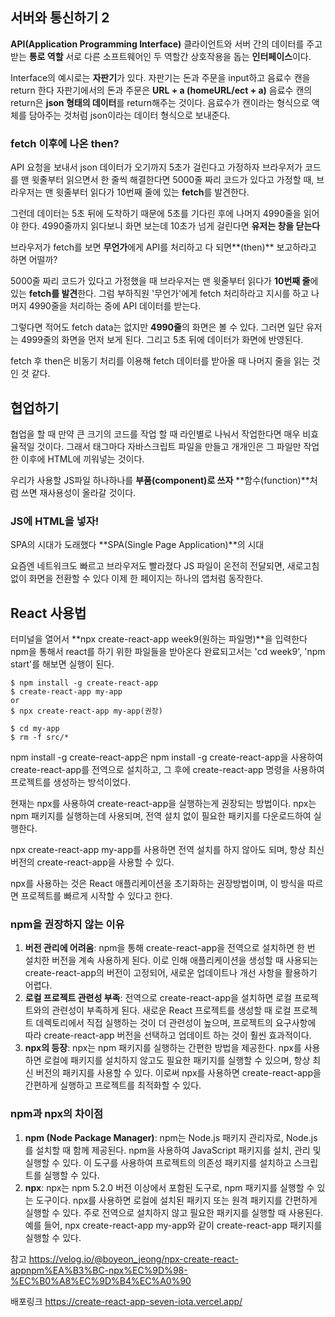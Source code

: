 ## 서버와 통신하기 2
**API(Application Programming Interface)**
클라이언트와 서버 간의 데이터를 주고 받는 **통로 역할**
서로 다른 소프트웨어인 두 역할간 상호작용을 돕는 **인터페이스**이다.

Interface의 예시로는 **자판기**가 있다.
자판기는 돈과 주문을 input하고 음료수 캔을 return 한다
자판기에서의 돈과 주문은 **URL + a (homeURL/ect + a)**
음료수 캔의 return은 **json 형태의 데이터**를 return해주는 것이다.
음료수가 캔이라는 형식으로 액체를 담아주는 것처럼 json이라는 데이터 형식으로 보내준다.

### fetch 이후에 나온 then?
API 요청을 보내서 json 데이터가 오기까지 5초가 걸린다고 가정하자
브라우저가 코드를 맨 윗줄부터 읽으면서 한 줄씩 해결한다면 5000줄 짜리 코드가 있다고 가정할 때, 브라우저는 맨 윗줄부터 읽다가 10번째 줄에 있는 **fetch**를 발견한다.

그런데 데이터는 5초 뒤에 도착하기 때문에 5초를 기다린 후에 나머지 4990줄을 읽어야 한다.
4990줄까지 읽다보니 화면 보는데 10초가 넘게 걸린다면 **유저는 창을 닫는다**

브라우저가 fetch를 보면 **무언가**에게 API를 처리하고 다 되면**(then)** 보고하라고 하면 어떨까?

5000줄 짜리 코드가 있다고 가정했을 때 브라우저는 맨 윗줄부터 읽다가 **10번째 줄**에 있는 **fetch를 발견**한다.
그럼 부하직원 '무언가'에게 fetch 처리하라고 지시를 하고 나머지 4990줄을 처리하는 중에 API 데이터를 받는다.

그렇다면 적어도 fetch data는 없지만 **4990줄**의 화면은 볼 수 있다.
그러면 일단 유저는 4999줄의 화면을 먼저 보게 된다. 그리고 5초 뒤에 데이터가 화면에 반영된다.

fetch 후 then은 비동기 처리를 이용해 fetch 데이터를 받아올 때 나머지 줄을 읽는 것인 것 같다.

## 협업하기
협업을 할 때 만약 큰 크기의 코드를 작업 할 때 라인별로 나눠서 작업한다면 매우 비효율적일 것이다.
그래서 태그마다 자바스크립트 파일을 만들고 개개인은 그 파일만 작업한 이후에 HTML에 끼워넣는 것이다.

우리가 사용할 JS파일 하나하나를 **부품(component)로 쓰자**
**함수(function)**처럼 쓰면 재사용성이 올라갈 것이다.

### JS에 HTML을 넣자!
SPA의 시대가 도래했다
**SPA(Single Page Application)**의 시대

요즘엔 네트워크도 빠르고 브라우저도 빨라졌다
JS 파일이 온전히 전달되면, 새로고침 없이 화면을 전환할 수 있다
이제 한 페이지는 하나의 앱처럼 동작한다.

## React 사용법
터미널을 열어서 **npx create-react-app week9(원하는 파일명)**을 입력한다
npm을 통해서 react를 하기 위한 파일들을 받아온다
완료되고서는 'cd week9', 'npm start'를 해보면 실행이 된다.


    $ npm install -g create-react-app
    $ create-react-app my-app
    or
    $ npx create-react-app my-app(권장)

    $ cd my-app
    $ rm -f src/*

npm install -g create-react-app은 npm install -g create-react-app을 사용하여 create-react-app를 전역으로 설치하고, 그 후에 create-react-app 명령을 사용하여 프로젝트를 생성하는 방석이었다. 

현재는 npx를 사용하여 create-react-app을 실행하는게 권장되는 방법이다. npx는 npm 패키지를 실행하는데 사용되며, 전역 설치 없이 필요한 패키지를 다운로드하여 실행한다.

npx create-react-app my-app를 사용하면 전역 설치를 하지 않아도 되며, 항상 최신 버전의 create-react-app을 사용할 수 있다.

npx를 사용하는 것은 React 애플리케이션을 초기화하는 권장방법이며, 이 방식을 따르면 프로젝트를 빠르게 시작할 수 있다고 한다.

### npm을 권장하지 않는 이유
1. **버전 관리에 어려움**: npm을 통해 create-react-app을 전역으로 설치하면 한 번 설치한 버전을 계속 사용하게 된다. 이로 인해 애플리케이션을 생성할 때 사용되는 create-react-app의 버전이 고정되어, 새로운 업데이트나 개선 사항을 활용하기 어렵다.
2. **로컬 프로젝트 관련성 부족**: 전역으로 create-react-app을 설치하면 로컬 프로젝트와의 관련성이 부족하게 된다. 새로운 React 프로젝트를 생성할 때 로컬 프로젝트 데렉토리에서 직접 실행하는 것이 더 관련성이 높으며, 프로젝트의 요구사항에 따라 create-react-app 버전을 선택하고 업데이트 하는 것이 훨씬 효과적이다.
3. **npx의 등장**: npx는 npm 패키지를 실행하는 간편한 방법을 제공한다. npx를 사용하면 로컬에 패키지를 설치하지 않고도 필요한 패키지를 실행할 수 있으며, 항상 최신 버전의 패키지를 사용할 수 있다. 이로써 npx를 사용하면 create-react-app을 간편하게 실행하고 프로젝트를 최적화할 수 있다.

### npm과 npx의 차이점
1. **npm (Node Package Manager)**: npm는 Node.js 패키지 관리자로, Node.js를 설치할 때 함께 제공된다. npm을 사용하여 JavaScript 패키지를 설치, 관리 및 실행할 수 있다. 이 도구를 사용하여 프로젝트의 의존성 패키지를 설치하고 스크립트를 실행할 수 있다.
2. **npx**: npx는 npm 5.2.0 버전 이상에서 포함된 도구로, npm 패키지를 실행할 수 있는 도구이다. npx를 사용하면 로컬에 설치된 패키지 또는 원격 패키지를 간편하게 실행할 수 있다. 주로 전역으로 설치하지 않고 필요한 패키지를 실행할 때 사용된다. 예를 들어, npx create-react-app my-app와 같이 create-react-app 패키지를 실행할 수 있다.


참고 <https://velog.io/@boyeon_jeong/npx-create-react-appnpm%EA%B3%BC-npx%EC%9D%98-%EC%B0%A8%EC%9D%B4%EC%A0%90>

배포링크 <https://create-react-app-seven-iota.vercel.app/>